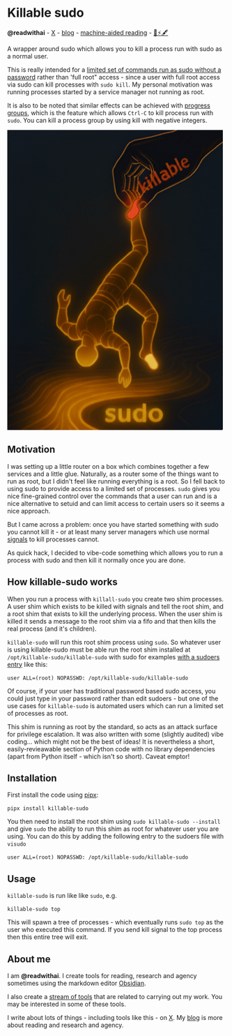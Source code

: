 # Killable sudo
**@readwithai** - [X](https://x.com/readwithai) - [blog](https://readwithai.substack.com/) - [machine-aided reading](https://www.reddit.com/r/machineAidedReading/) - [📖](https://readwithai.substack.com/p/what-is-reading-broadly-defined
)[⚡️](https://readwithai.substack.com/s/technical-miscellany)[🖋️](https://readwithai.substack.com/p/note-taking-with-obsidian-much-of)

A wrapper around sudo which allows you to kill a process run with sudo as a normal user.

This is really intended for a [limited set of commands run as sudo without a password](https://unix.stackexchange.com/questions/215412/allow-certain-guests-to-execute-certain-commands) rather than 'full root" access - since a user with full root access via sudo can kill processes with `sudo kill`. My personal motivation was running processes started by a service manager not running as root.

It is also to be noted that similar effects can be achieved with [progress groups](https://www.andy-pearce.com/blog/posts/2013/Aug/process-groups-and-sessions/), which is the feature which allows `Ctrl-C` to kill process run with `sudo`. You can kill a process group by using kill with negative integers.

![logo](./logo.png)

## Motivation
I was setting up a little router on a box which combines together a few services and a little glue. Naturally, as a router some of the things want to run as root,  but I didn't feel like running everything is a root. So I fell back to using sudo to provide access to a limited set of processes. `sudo` gives you nice fine-grained control over the commands that a user can run and is a nice alternative to setuid and can limit access to certain users so it seems a nice approach.

But I came across a problem: once you have started something with sudo you cannot kill it - or at least many server managers which use normal [signals](https://man7.org/linux/man-pages/man7/signal.7.html) to kill processes cannot.

As quick hack, I decided to vibe-code something which allows you to run a process with sudo and then kill it normally once you are done.

## How killable-sudo works
When you run a process with `killall-sudo` you create two shim processes. A user shim which exists to be killed with signals and tell the root shim, and a root shim that exists to kill the underlying process. When the user shim is killed it sends a message to the root shim via a fifo and that then kills the real process (and it's children).

`killable-sudo` will run this root shim process using `sudo`. So whatever user is using killable-sudo must be able run the root shim installed at `/opt/killable-sudo/killable-sudo` with sudo for examples [with a sudoers entry](https://toroid.org/sudoers-syntax) like this:

```
user ALL=(root) NOPASSWD: /opt/killable-sudo/killable-sudo
```

Of course, if your user has traditional password based sudo access, you could just type in your password rather than edit sudoers - but one of the use cases for `killable-sudo` is automated users which can run a limited set of processes as root.

This shim is running as root by the standard, so acts as an attack surface for privilege escalation. It was also written with some (slightly audited) vibe coding... which might not be the best of ideas! It is nevertheless a short, easily-revieawable section of Python code with no library dependencies (apart from Python itself - which isn't so short). Caveat emptor!

## Installation
First install the code using [pipx](https://github.com/pypa/pipx):

```
pipx install killable-sudo
```

You then need to install the root shim using `sudo killable-sudo --install` and give `sudo` the ability to run this shim as root for whatever user you are using. You can do this by adding the following entry to the sudoers file with `visudo`


```
user ALL=(root) NOPASSWD: /opt/killable-sudo/killable-sudo
```

## Usage
`killable-sudo` is run like like `sudo`, e.g.

```
killable-sudo top
```

This will spawn a tree of processes - which eventually runs `sudo top` as the user who executed this command. If you send kill signal to the top process then this entire tree will exit.

## About me
I am **@readwithai**. I create tools for reading, research and agency sometimes using the markdown editor [Obsidian](https://readwithai.substack.com/p/what-exactly-is-obsidian).

I also create a [stream of tools](https://readwithai.substack.com/p/my-productivity-tools) that are related to carrying out my work. You may be interested in some of these tools.

I write about lots of things - including tools like this - on [X](https://x.com/readwithai).
My [blog](https://readwithai.substack.com/) is more about reading and research and agency.
